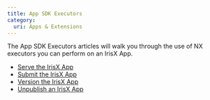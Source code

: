```yaml
---
title: App SDK Executors
category:
  uri: Apps & Extensions
---
```


The App SDK Executors articles will walk you through the use of NX executors you can perform on an IrisX App.

- [Serve the IrisX App](running-the-iris-app-sdk)
- [Submit the IrisX App](iris-app-publish)
- [Version the IrisX App](version-your-app)
- [Unpublish an IrisX App](unpublish-your-app)
